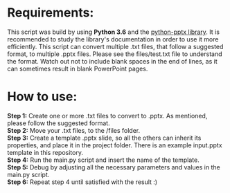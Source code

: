 # Requirements:
This script was build by using **Python 3.6** and the [python-pptx library](https://python-pptx.readthedocs.io/). It is recommended to study the library's documentation in order to use it more efficiently. This script can convert multiple .txt files, that follow a suggested format, to multiple .pptx files. Please see the files/test.txt file to understand the format. Watch out not to include blank spaces in the end of lines, as it can sometimes result in blank PowerPoint pages.

# How to use:

**Step 1:** Create one or more .txt files to convert to .pptx. As mentioned, please follow the suggested format. </br>
**Step 2:** Move your .txt files, to the /files folder. </br>
**Step 3:** Create a template .pptx slide, so all the others can inherit its properties, and place it in the project folder. There is an example input.pptx template in this repository. </br>
**Step 4:** Run the main.py script and insert the name of the template.</br>
**Step 5:** Debug by adjusting all the necessary parameters and values in the main.py script. </br>
**Step 6:** Repeat step 4 until satisfied with the result :)



